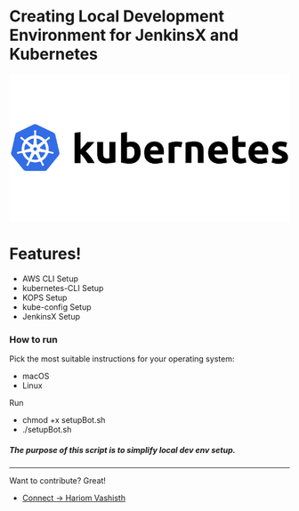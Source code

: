 # Creating Local Development Environment for JenkinsX and Kubernetes

[![setup-Kubernetes](setup-Kubernetes.png)](setup-Kubernetes)

#  Features!

  - AWS CLI Setup
  - kubernetes-CLI Setup
  - KOPS Setup
  - kube-config Setup
  - JenkinsX Setup

### How to run

Pick the most suitable instructions for your operating system:
* macOS
* Linux

Run

* chmod +x setupBot.sh
* ./setupBot.sh


##### The purpose of this script is to simplify local dev env setup. 

----
Want to contribute? Great!
 - [Connect ->  Hariom Vashisth](mailto:hariom.devops@gmail.com)

